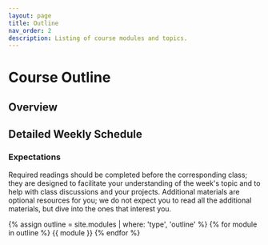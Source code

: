```yaml
---
layout: page
title: Outline
nav_order: 2
description: Listing of course modules and topics.
---
```


# Course Outline

## Overview


## Detailed Weekly Schedule

### Expectations
Required readings should be completed before the corresponding class; they are designed to facilitate your understanding of the week's topic and to help with class discussions and your projects. Additional materials are optional resources for you; we do not expect you to read all the additional materials, but dive into the ones that interest you.

{% assign outline = site.modules | where: 'type', 'outline' %}
{% for module in outline %}
{{ module }}
{% endfor %}

